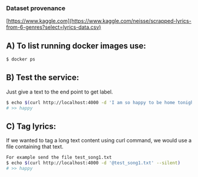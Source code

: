 ### Dataset provenance
[https://www.kaggle.com](https://www.kaggle.com/neisse/scrapped-lyrics-from-6-genres?select=lyrics-data.csv)

A) To list running docker images use:
-------------------------------------
```bash
$ docker ps
```

B) Test the service:
--------------------
Just give a text to the end point to get label. 
```bash
$ echo $(curl http://localhost:4000 -d 'I am so happy to be home tonight' --silent)
# >> happy
```

C) Tag lyrics:
--------------
If we wanted to tag a long text content using curl command, we would use a file containing that text.
```bash
For example send the file test_song1.txt
$ echo $(curl http://localhost:4000 -d '@test_song1.txt' --silent)
# >> happy
```
